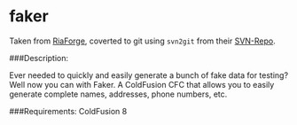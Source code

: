 faker
======

Taken from [RiaForge](http://faker.riaforge.org/), coverted to git using `svn2git` from their [SVN-Repo](svn.riaforge.org/faker/).

###Description:

Ever needed to quickly and easily generate a bunch of fake data for testing? Well now you can with Faker. A ColdFusion CFC that allows you to easily generate complete names, addresses, phone numbers, etc.

###Requirements:
ColdFusion 8

